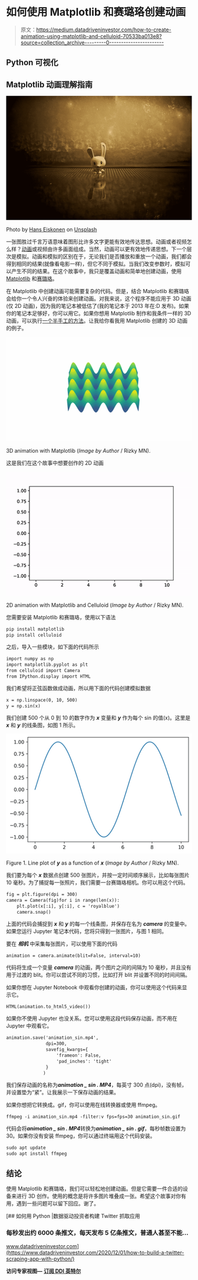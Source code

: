# 如何使用 Matplotlib 和赛璐珞创建动画

> 原文：<https://medium.datadriveninvestor.com/how-to-create-animation-using-matplotlib-and-celluloid-70533ba013e8?source=collection_archive---------0----------------------->

## Python 可视化

## Matplotlib 动画理解指南

![](img/18efd0e09d103ebadddc2270691d7cbb.png)

Photo by [Hans Eiskonen](https://unsplash.com/@eiskonen?utm_source=medium&utm_medium=referral) on [Unsplash](https://unsplash.com?utm_source=medium&utm_medium=referral)

一张图胜过千言万语意味着图形比许多文字更能有效地传达思想。动画或者视频怎么样？[动画](https://en.wikipedia.org/wiki/Animation)或视频由许多画面组成。当然，动画可以更有效地传递思想。下一个层次是模拟。动画和模拟的区别在于，无论我们是否播放和重放一个动画，我们都会得到相同的结果(就像看电影一样)，但它不同于模拟。当我们改变参数时，模拟可以产生不同的结果。在这个故事中，我只是覆盖动画和简单地创建动画，使用 [Matplotlib](https://matplotlib.org/) 和[赛璐珞](https://pypi.org/project/celluloid/)。

在 Matplotlib 中创建动画可能需要复杂的代码。但是，结合 Matplotlib 和赛璐珞会给你一个令人兴奋的体验来创建动画。对我来说，这个程序不能应用于 3D 动画(仅 2D 动画)，因为我的笔记本被低估了(我的笔记本于 2013 年在:D 发布)。如果你的笔记本足够好，你可以用它。如果你想用 Matplotlib 制作和我条件一样的 3D 动画，可以执行[一个半手工的方法](https://medium.com/swlh/creating-3d-video-visualization-with-matplotlib-python-data-visualization-series-d8f5dfe1c460)。让我给你看我用 Matplotlib 创建的 3D 动画的例子。

![](img/c68cf2c2bd9691ffac1a207806a7f6b0.png)

3D animation with Matplotlib (*Image by Author* / Rizky MN).

这是我们在这个故事中想要创作的 2D 动画

![](img/9e7a1aa4d997a9f0ac5baecc006b5d83.png)

2D animation with Matplotlib and Celluloid (*Image by Author* / Rizky MN).

您需要安装 Matplotlib 和赛璐珞，使用以下语法

```
pip install matplotlib
pip install celluloid
```

之后，导入一些模块，如下面的代码所示

```
import numpy as np
import matplotlib.pyplot as plt
from celluloid import Camera
from IPython.display import HTML
```

我们希望将正弦函数做成动画，所以用下面的代码创建模拟数据

```
x = np.linspace(0, 10, 500)
y = np.sin(x)
```

我们创建 500 个从 0 到 10 的数字作为 ***x*** 变量和 ***y*** 作为每个 sin 的值(x)。这里是 ***x*** 和 ***y*** 的线条图，如图 1 所示。

![](img/81f3072f4ace845e9d5f8d834b73ca9f.png)

Figure 1\. Line plot of ***y*** as a function of ***x*** (*Image by Author* / Rizky MN).

我们要为每个 ***x*** 数据点创建 500 张图片，并按一定时间顺序展示，比如每张图片 10 毫秒。为了捕捉每一张照片，我们需要一台赛璐珞相机。你可以用这个代码。

```
fig = plt.figure(dpi = 300)
camera = Camera(fig)for i in range(len(x)):
    plt.plot(x[:i], y[:i], c = 'royalblue')
    camera.snap()
```

上面的代码会捕捉到 ***x*** 和 ***y*** 的每一个线条图，并保存在名为 ***camera*** 的变量中。如果您运行 Jupyter 笔记本代码，您将只得到一张图片，与图 1 相同。

要在 ***相机*** 中采集每张图片，可以使用下面的代码

```
animation = camera.animate(blit=False, interval=10)
```

代码将生成一个变量 ***camera*** 的动画，两个图片之间的间隔为 10 毫秒，并且没有用于过渡的 blit。你可以尝试不同的习惯，比如打开 blit 并设置不同的时间间隔。

如果你想在 Jupyter Notebook 中观看你创建的动画，你可以使用这个代码来显示它。

```
HTML(animation.to_html5_video())
```

如果你不使用 Jupyter 也没关系。您可以使用这段代码保存动画，而不用在 Jupyter 中观看它。

```
animation.save('animation_sin.mp4',
               dpi=300,
               savefig_kwargs={
                   'frameon': False,
                   'pad_inches': 'tight'
               }
              )
```

我们保存动画的名称为***animation _ sin . MP4***，每英寸 300 点(dpi)，没有帧，并设置垫为“紧”。让我展示一下保存动画的结果。

如果你想把它转换成。gif，你可以使用在线转换器或使用 ffmpeg。

```
ffmpeg -i animation_sin.mp4 -filter:v fps=fps=30 animation_sin.gif
```

代码会将***animation _ sin . MP4***转换为***animation _ sin . gif***，每秒帧数设置为 30。如果你没有安装 ffmpeg，你可以通过终端用这个代码安装。

```
sudo apt update
sudo apt install ffmpeg
```

## 结论

使用 Matplotlib 和赛璐珞，我们可以轻松地创建动画。但是它需要一件合适的设备来进行 3D 创作。使用的概念是将许多图片堆叠成一张。希望这个故事对你有用，遇到一些问题可以留下回应。谢了。

[](https://www.datadriveninvestor.com/2020/12/01/how-to-build-a-twitter-scraping-app-with-python/) [## 如何用 Python |数据驱动投资者构建 Twitter 抓取应用

### 每秒发出约 6000 条推文，每天发布 5 亿条推文，普通人甚至不能…

www.datadriveninvestor.com](https://www.datadriveninvestor.com/2020/12/01/how-to-build-a-twitter-scraping-app-with-python/) 

**访问专家视图—** [**订阅 DDI 英特尔**](https://datadriveninvestor.com/ddi-intel)